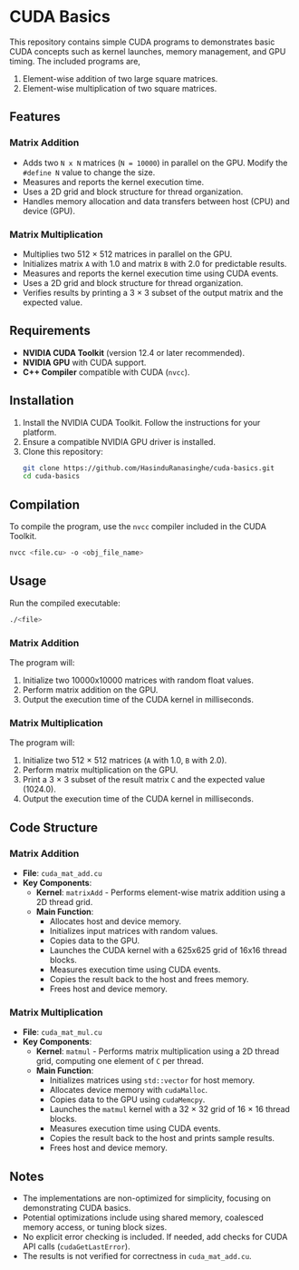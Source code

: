 # CUDA Basics

This repository contains simple CUDA programs to demonstrates basic CUDA concepts such as kernel launches, memory management, and GPU timing. The included programs are,
1. Element-wise addition of two large square matrices.
2. Element-wise multiplication of two square matrices.

## Features

### Matrix Addition
- Adds two `N x N` matrices (`N = 10000`) in parallel on the GPU. Modify the `#define N` value to change the size.
- Measures and reports the kernel execution time.
- Uses a 2D grid and block structure for thread organization.
- Handles memory allocation and data transfers between host (CPU) and device (GPU).

### Matrix Multiplication
- Multiplies two 512 × 512 matrices in parallel on the GPU.
- Initializes matrix `A` with 1.0 and matrix `B` with 2.0 for predictable results.
- Measures and reports the kernel execution time using CUDA events.
- Uses a 2D grid and block structure for thread organization.
- Verifies results by printing a 3 × 3 subset of the output matrix and the expected value.

## Requirements
- **NVIDIA CUDA Toolkit** (version 12.4 or later recommended).
- **NVIDIA GPU** with CUDA support.
- **C++ Compiler** compatible with CUDA (`nvcc`).

## Installation
1. Install the NVIDIA CUDA Toolkit. Follow the instructions for your platform.
2. Ensure a compatible NVIDIA GPU driver is installed.
3. Clone this repository:
   ```bash
   git clone https://github.com/HasinduRanasinghe/cuda-basics.git
   cd cuda-basics
   ```

## Compilation
To compile the program, use the `nvcc` compiler included in the CUDA Toolkit. 
```bash
nvcc <file.cu> -o <obj_file_name>
```

## Usage
Run the compiled executable:
```bash
./<file>
```
### Matrix Addition
The program will:
1. Initialize two 10000x10000 matrices with random float values.
2. Perform matrix addition on the GPU.
3. Output the execution time of the CUDA kernel in milliseconds.

### Matrix Multiplication
The program will:
1. Initialize two 512 × 512 matrices (`A` with 1.0, `B` with 2.0).
2. Perform matrix multiplication on the GPU.
3. Print a 3 × 3 subset of the result matrix `C` and the expected value (1024.0).
4. Output the execution time of the CUDA kernel in milliseconds.

## Code Structure

### Matrix Addition
- **File**: `cuda_mat_add.cu`
- **Key Components**:
  - **Kernel**: `matrixAdd` - Performs element-wise matrix addition using a 2D thread grid.
  - **Main Function**:
    - Allocates host and device memory.
    - Initializes input matrices with random values.
    - Copies data to the GPU.
    - Launches the CUDA kernel with a 625x625 grid of 16x16 thread blocks.
    - Measures execution time using CUDA events.
    - Copies the result back to the host and frees memory.
    - Frees host and device memory.

### Matrix Multiplication
- **File**: `cuda_mat_mul.cu`
- **Key Components**:
  - **Kernel**: `matmul` - Performs matrix multiplication using a 2D thread grid, computing one element of `C` per thread.
  - **Main Function**:
    - Initializes matrices using `std::vector` for host memory.
    - Allocates device memory with `cudaMalloc`.
    - Copies data to the GPU using `cudaMemcpy`.
    - Launches the `matmul` kernel with a 32 × 32 grid of 16 × 16 thread blocks.
    - Measures execution time using CUDA events.
    - Copies the result back to the host and prints sample results.
    - Frees host and device memory.

## Notes
- The implementations are non-optimized for simplicity, focusing on demonstrating CUDA basics.
- Potential optimizations include using shared memory, coalesced memory access, or tuning block sizes.
- No explicit error checking is included. If needed, add checks for CUDA API calls (`cudaGetLastError`).
- The results is not verified for correctness in `cuda_mat_add.cu`.
